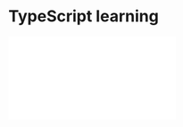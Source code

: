 # TypeScript learning
 
![What Is TypeScript  Why Should You Use It](./Docs/1%20-%20Getting%20Started/2%20-%20What%20Is%20TypeScript%20%20Why%20Should%20You%20Use%20It.md)